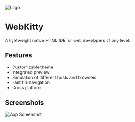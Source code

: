 
![Logo](https://raw.githubusercontent.com/yikuansun/webkitty/master/banner.svg)


# WebKitty

A lightweight native HTML IDE for web developers of any level.


## Features

- Customizable theme
- Integrated preview
- Simulation of different hosts and browsers
- Fast file navigation
- Cross platform


## Screenshots

![App Screenshot](https://raw.githubusercontent.com/yikuansun/webkitty/master/screenshots/blog.PNG)


